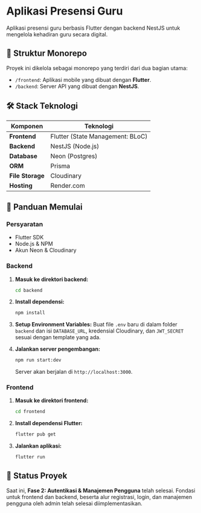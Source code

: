 # Aplikasi Presensi Guru

Aplikasi presensi guru berbasis Flutter dengan backend NestJS untuk mengelola kehadiran guru secara digital.

## 🚀 Struktur Monorepo

Proyek ini dikelola sebagai monorepo yang terdiri dari dua bagian utama:

-   `/frontend`: Aplikasi mobile yang dibuat dengan **Flutter**.
-   `/backend`: Server API yang dibuat dengan **NestJS**.

## 🛠️ Stack Teknologi

| Komponen          | Teknologi                               |
| ----------------- | --------------------------------------- |
| **Frontend**      | Flutter (State Management: BLoC)        |
| **Backend**       | NestJS (Node.js)                        |
| **Database**      | Neon (Postgres)                         |
| **ORM**           | Prisma                                  |
| **File Storage**  | Cloudinary                              |
| **Hosting**       | Render.com                              |

## 🏁 Panduan Memulai

### Persyaratan

-   Flutter SDK
-   Node.js & NPM
-   Akun Neon & Cloudinary

### Backend

1.  **Masuk ke direktori backend:**
    ```bash
    cd backend
    ```
2.  **Install dependensi:**
    ```bash
    npm install
    ```
3.  **Setup Environment Variables:**
    Buat file `.env` baru di dalam folder `backend` dan isi `DATABASE_URL`, kredensial Cloudinary, dan `JWT_SECRET` sesuai dengan template yang ada.

4.  **Jalankan server pengembangan:**
    ```bash
    npm run start:dev
    ```
    Server akan berjalan di `http://localhost:3000`.

### Frontend

1.  **Masuk ke direktori frontend:**
    ```bash
    cd frontend
    ```
2.  **Install dependensi Flutter:**
    ```bash
    flutter pub get
    ```
3.  **Jalankan aplikasi:**
    ```bash
    flutter run
    ```

## 📝 Status Proyek

Saat ini, **Fase 2: Autentikasi & Manajemen Pengguna** telah selesai. Fondasi untuk frontend dan backend, beserta alur registrasi, login, dan manajemen pengguna oleh admin telah selesai diimplementasikan.
